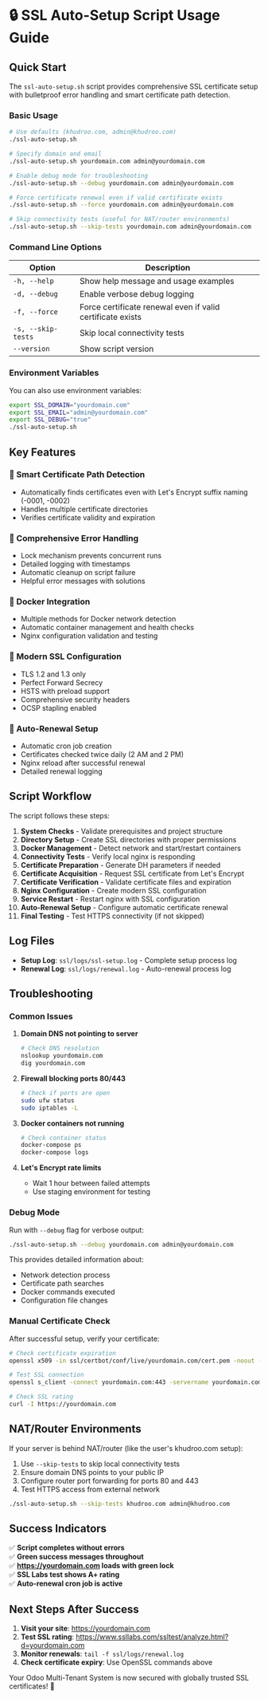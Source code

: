 # 🔒 SSL Auto-Setup Script Usage Guide

## Quick Start

The `ssl-auto-setup.sh` script provides comprehensive SSL certificate setup with bulletproof error handling and smart certificate path detection.

### Basic Usage

```bash
# Use defaults (khudroo.com, admin@khudroo.com)
./ssl-auto-setup.sh

# Specify domain and email
./ssl-auto-setup.sh yourdomain.com admin@yourdomain.com

# Enable debug mode for troubleshooting
./ssl-auto-setup.sh --debug yourdomain.com admin@yourdomain.com

# Force certificate renewal even if valid certificate exists
./ssl-auto-setup.sh --force yourdomain.com admin@yourdomain.com

# Skip connectivity tests (useful for NAT/router environments)
./ssl-auto-setup.sh --skip-tests yourdomain.com admin@yourdomain.com
```

### Command Line Options

| Option | Description |
|--------|-------------|
| `-h, --help` | Show help message and usage examples |
| `-d, --debug` | Enable verbose debug logging |
| `-f, --force` | Force certificate renewal even if valid certificate exists |
| `-s, --skip-tests` | Skip local connectivity tests |
| `--version` | Show script version |

### Environment Variables

You can also use environment variables:

```bash
export SSL_DOMAIN="yourdomain.com"
export SSL_EMAIL="admin@yourdomain.com"
export SSL_DEBUG="true"
./ssl-auto-setup.sh
```

## Key Features

### 🎯 Smart Certificate Path Detection
- Automatically finds certificates even with Let's Encrypt suffix naming (-0001, -0002)
- Handles multiple certificate directories
- Verifies certificate validity and expiration

### 🔧 Comprehensive Error Handling
- Lock mechanism prevents concurrent runs
- Detailed logging with timestamps
- Automatic cleanup on script failure
- Helpful error messages with solutions

### 🐳 Docker Integration
- Multiple methods for Docker network detection
- Automatic container management and health checks
- Nginx configuration validation and testing

### 🔐 Modern SSL Configuration
- TLS 1.2 and 1.3 only
- Perfect Forward Secrecy
- HSTS with preload support
- Comprehensive security headers
- OCSP stapling enabled

### 🔄 Auto-Renewal Setup
- Automatic cron job creation
- Certificates checked twice daily (2 AM and 2 PM)
- Nginx reload after successful renewal
- Detailed renewal logging

## Script Workflow

The script follows these steps:

1. **System Checks** - Validate prerequisites and project structure
2. **Directory Setup** - Create SSL directories with proper permissions
3. **Docker Management** - Detect network and start/restart containers
4. **Connectivity Tests** - Verify local nginx is responding
5. **Certificate Preparation** - Generate DH parameters if needed
6. **Certificate Acquisition** - Request SSL certificate from Let's Encrypt
7. **Certificate Verification** - Validate certificate files and expiration
8. **Nginx Configuration** - Create modern SSL configuration
9. **Service Restart** - Restart nginx with SSL configuration
10. **Auto-Renewal Setup** - Configure automatic certificate renewal
11. **Final Testing** - Test HTTPS connectivity (if not skipped)

## Log Files

- **Setup Log**: `ssl/logs/ssl-setup.log` - Complete setup process log
- **Renewal Log**: `ssl/logs/renewal.log` - Auto-renewal process log

## Troubleshooting

### Common Issues

1. **Domain DNS not pointing to server**
   ```bash
   # Check DNS resolution
   nslookup yourdomain.com
   dig yourdomain.com
   ```

2. **Firewall blocking ports 80/443**
   ```bash
   # Check if ports are open
   sudo ufw status
   sudo iptables -L
   ```

3. **Docker containers not running**
   ```bash
   # Check container status
   docker-compose ps
   docker-compose logs
   ```

4. **Let's Encrypt rate limits**
   - Wait 1 hour between failed attempts
   - Use staging environment for testing

### Debug Mode

Run with `--debug` flag for verbose output:

```bash
./ssl-auto-setup.sh --debug yourdomain.com admin@yourdomain.com
```

This provides detailed information about:
- Network detection process
- Certificate path searches
- Docker commands executed
- Configuration file changes

### Manual Certificate Check

After successful setup, verify your certificate:

```bash
# Check certificate expiration
openssl x509 -in ssl/certbot/conf/live/yourdomain.com/cert.pem -noout -dates

# Test SSL connection
openssl s_client -connect yourdomain.com:443 -servername yourdomain.com

# Check SSL rating
curl -I https://yourdomain.com
```

## NAT/Router Environments

If your server is behind NAT/router (like the user's khudroo.com setup):

1. Use `--skip-tests` to skip local connectivity tests
2. Ensure domain DNS points to your public IP
3. Configure router port forwarding for ports 80 and 443
4. Test HTTPS access from external network

```bash
./ssl-auto-setup.sh --skip-tests khudroo.com admin@khudroo.com
```

## Success Indicators

✅ **Script completes without errors**  
✅ **Green success messages throughout**  
✅ **https://yourdomain.com loads with green lock**  
✅ **SSL Labs test shows A+ rating**  
✅ **Auto-renewal cron job is active**  

## Next Steps After Success

1. **Visit your site**: https://yourdomain.com
2. **Test SSL rating**: https://www.ssllabs.com/ssltest/analyze.html?d=yourdomain.com
3. **Monitor renewals**: `tail -f ssl/logs/renewal.log`
4. **Check certificate expiry**: Use OpenSSL commands above

Your Odoo Multi-Tenant System is now secured with globally trusted SSL certificates! 🎉